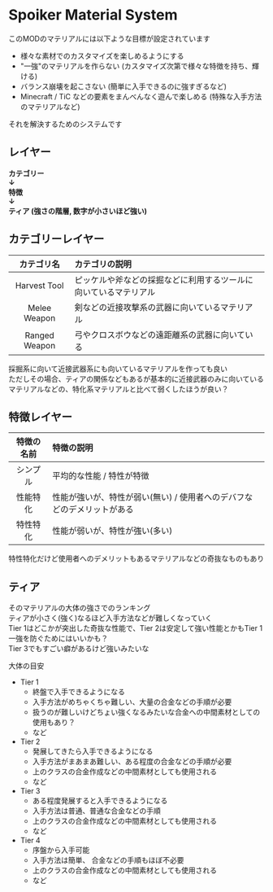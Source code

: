 # Spoiker Material System  
このMODのマテリアルには以下ような目標が設定されています  
* 様々な素材でのカスタマイズを楽しめるようにする  
* "一強"のマテリアルを作らない (カスタマイズ次第で様々な特徴を持ち、輝ける)
* バランス崩壊を起こさない (簡単に入手できるのに強すぎるなど)
* Minecraft / TiC などの要素をまんべんなく遊んで楽しめる (特殊な入手方法のマテリアルなど)

それを解決するためのシステムです  

## レイヤー  
**カテゴリー**  
**↓**  
**特徴**  
**↓**  
**ティア (強さの階層, 数字が小さいほど強い)**

## カテゴリーレイヤー  
| カテゴリ名 | カテゴリの説明 |
| :---: | :------- |
| Harvest Tool | ピッケルや斧などの採掘などに利用するツールに向いているマテリアル |
| Melee Weapon | 剣などの近接攻撃系の武器に向いているマテリアル |
| Ranged Weapon | 弓やクロスボウなどの遠距離系の武器に向いている |

採掘系に向いて近接武器系にも向いているマテリアルを作っても良い  
ただしその場合、ティアの関係などもあるが基本的に近接武器のみに向いているマテリアルなどの、特化系マテリアルと比べて弱くしたほうが良い？

## 特徴レイヤー
| 特徴の名前 | 特徴の説明 |
| :---: | :------- |
| シンプル | 平均的な性能 / 特性が特徴 |
| 性能特化 | 性能が強いが、特性が弱い(無い) / 使用者へのデバフなどのデメリットがある |
| 特性特化 | 性能が弱いが、特性が強い(多い) |

特性特化だけど使用者へのデメリットもあるマテリアルなどの奇抜なものもあり

## ティア
そのマテリアルの大体の強さでのランキング  
ティアが小さく(強く)なるほど入手方法などが難しくなっていく  
Tier 1はどこかが突出した奇抜な性能で、Tier 2は安定して強い性能とかもTier 1一強を防ぐためにはいいかも？  
Tier 3でもすごい癖があるけど強いみたいな  

大体の目安
* Tier 1
  * 終盤で入手できるようになる
  * 入手方法がめちゃくちゃ難しい、大量の合金などの手順が必要
  * 扱うのが難しいけどちょい強くなるみたいな合金への中間素材としての使用もあり？
  * など
* Tier 2
  * 発展してきたら入手できるようになる
  * 入手方法がまあまあ難しい、ある程度の合金などの手順が必要
  * 上のクラスの合金作成などの中間素材としても使用される
  * など
* Tier 3
  * ある程度発展すると入手できるようになる
  * 入手方法は普通、普通な合金などの手順
  * 上のクラスの合金作成などの中間素材としても使用される
  * など
* Tier 4
  * 序盤から入手可能
  * 入手方法は簡単、 合金などの手順もほぼ不必要
  * 上のクラスの合金作成などの中間素材としても使用される
  * など